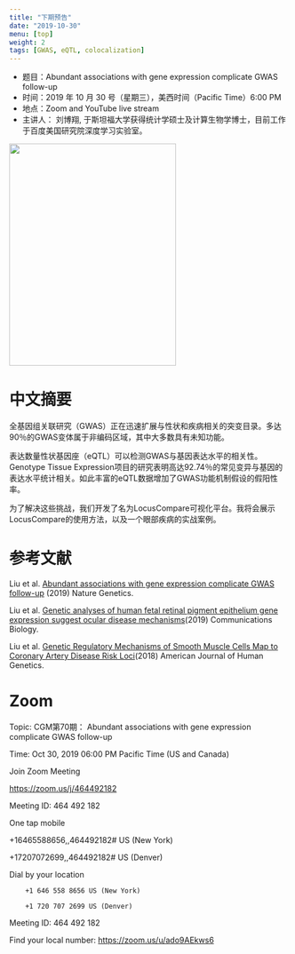 ```yaml
---
title: "下期预告"
date: "2019-10-30"
menu: [top]
weight: 2
tags: [GWAS, eQTL, colocalization]
---
```



- 题目：Abundant associations with gene expression complicate GWAS follow-up
- 时间：2019 年 10 月 30 号（星期三），美西时间（Pacific Time）6:00 PM
- 地点：Zoom and YouTube live stream
- 主讲人： 刘博翔, 于斯坦福大学获得统计学硕士及计算生物学博士，目前工作于百度美国研究院深度学习实验室。

<img src="https://imgur.com/gKHPvv1.jpg" width="300" height="400" />

# 中文摘要

全基因组关联研究（GWAS）正在迅速扩展与性状和疾病相关的突变目录。多达90％的GWAS变体属于非编码区域，其中大多数具有未知功能。

表达数量性状基因座（eQTL）可以检测GWAS与基因表达水平的相关性。Genotype Tissue Expression项目的研究表明高达92.74％的常见变异与基因的表达水平统计相关。如此丰富的eQTL数据增加了GWAS功能机制假设的假阳性率。

为了解决这些挑战，我们开发了名为LocusCompare可视化平台。我将会展示LocusCompare的使用方法，以及一个眼部疾病的实战案例。

# 参考文献

Liu et al. [Abundant associations with gene expression complicate GWAS follow-up](https://www.nature.com/articles/s41588-019-0404-0) (2019) Nature Genetics. 

Liu et al. [Genetic analyses of human fetal retinal pigment epithelium gene expression suggest ocular disease mechanisms](https://www.nature.com/articles/s42003-019-0430-6)(2019) Communications Biology. 

Liu et al. [Genetic Regulatory Mechanisms of Smooth Muscle Cells Map to Coronary Artery Disease Risk Loci](https://www.cell.com/ajhg/fulltext/S0002-9297(18)30267-2)(2018) American Journal of Human Genetics. 

# Zoom

Topic: CGM第70期： Abundant associations with gene expression complicate GWAS follow-up

Time: Oct 30, 2019 06:00 PM Pacific Time (US and Canada)

Join Zoom Meeting

https://zoom.us/j/464492182

Meeting ID: 464 492 182

One tap mobile

+16465588656,,464492182# US (New York)

+17207072699,,464492182# US (Denver)

Dial by your location

        +1 646 558 8656 US (New York)

        +1 720 707 2699 US (Denver)

Meeting ID: 464 492 182

Find your local number: https://zoom.us/u/ado9AEkws6

